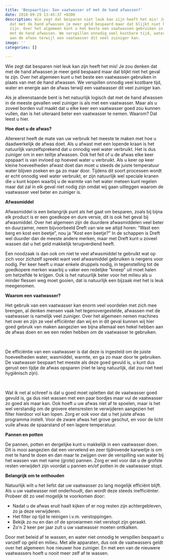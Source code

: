 ```yaml
---
title: 'Bespaartips: Een vaatwasser of met de hand afwassen?'
date: 2018-09-29 13:45:37 +0200
description: Wie zegt dat besparen niet leuk kan zijn heeft het mis! Je zou denken
  dat met de hand afwassen je meer geld bespaard maar dat blijkt niet het geval te
  zijn. Over het algemeen kunt u het beste een vaatwassen gebruiken in plaats van
  met de hand afwassen. We verspillen onnodig veel kostbare tijd, water en energie
  aan de afwas terwijl een vaatwasser dit veel zuiniger kan.
image: ''
categories: []

---
```

Wie zegt dat besparen niet leuk kan zijn heeft het mis! Je zou denken dat met de hand afwassen je meer geld bespaard maar dat blijkt niet het geval te zijn. Over het algemeen kunt u het beste een vaatwassen gebruiken in plaats van met de hand afwassen. We verspillen onnodig veel kostbare tijd, water en energie aan de afwas terwijl een vaatwasser dit veel zuiniger kan.

Als je alleenstaande bent is het natuurlijk logisch dat met de hand afwassen in de meeste gevallen veel zuiniger is als met een vaatwasser. Maar als u zoveel borden vuil maakt dat u elke keer een vaatwasser goed zou kunnen vullen, dan is het uiteraard beter een vaatwasser te nemen. Waarom? Dat leest u hier.

**Hoe doet u de afwas?**

Allereerst heeft de mate van uw verbruik het meeste te maken met hoe u daadwerkelijk de afwas doet. Als u afwast met een lopende kraan is het natuurlijk vanzelfsprekend dat u onnodig veel water verbruikt. Het is dus zuiniger om in een teiltje afwassen. Ook het feit of u de afwas elke keer opspaart is van invloed op hoeveel water u verbruikt. Als u keer op keer kleine hoeveelheden afwast doet dan moet u steeds de juiste temperatuur water blijven zoeken en ga zo maar door. Tijdens dit soort processen wordt er echt onnodig veel water verbruikt, er zijn natuurlijk wel speciale kranen die u kunt kopen waarbij u de warmte van het water meteen kunt regelen maar dat zal in elk geval niet nodig zijn omdat wij gaan uitleggen waarom de vaatwasser veel beter en zuiniger is. 

**Afwasmiddel**

Afwasmiddel is een belangrijk punt als het gaat om besparen, zoals bij bijna elk product is er een goedkope en dure versie, dit is ook het geval bij afwasmiddel. Over het algemeen zijn de duurdere afwasmiddelen veel beter en duurzamer, neem bijvoorbeeld Dreft van wie we altijd horen: “Wast een berg en kost een beetje”, nou ja “Kost een beetje?” In de schappen is Dreft wel duurder dan de meeste andere merken, maar met Dreft kunt u zoveel wassen dat u het geld makkelijk terugverdiend heeft. 

Een noodzaak is dan ook om niet te veel afwasmiddel te gebruikt wat op zich voor zichzelf spreekt want veel afwasmiddel gebruiken is nergens voor nodig. Per keer heeft u maar enkele druppels nodig, in tegenstelling tot de goedkopere merken waarbij u vaker een redelijke “kneep” uit moet halen om hetzelfde te krijgen. Ook is het natuurlijk beter voor het milieu als u minder flessen weg moet gooien, dat is natuurlijk een bijzaak met het is leuk meegenomen.

**Waarom een vaatwasser?**

Het gebruik van een vaatwasser kan enorm veel voordelen met zich mee brengen, al denken mensen vaak het tegenovergestelde, afwassen met de vaatwasser is namelijk veel zuiniger. Over het algemeen nemen machines het over en zijn ze veel efficiënter dan wij en in dit geval kunnen wij hier goed gebruik van maken aangezien we bijna allemaal een hekel hebben aan de afwas doen en we een reden hebben om de vaatwasser te gebruiken.

 

De efficiëntie van een vaatwasser is dat deze is ingesteld om de juiste hoeveelheden water, wasmiddel, warmte, en ga zo maar door te gebruiken. De vaatwasser bespaart het meeste als deze goed gevuld is, u kunt dus gerust een tijdje de afwas opsparen (niet te lang natuurlijk, dat zou niet heel hygiënisch zijn). 

 

Wat ik net al schreef is dat u goed moet opletten dat de vaatwasser goed gevuld is, ga dus niet wassen met een paar bordjes maar vul de vaatwasser zo goed als maar kan. Ook hoeft u uw afwas niet af te spoelen, maar is het wel verstandig om de grovere etensresten te verwijderen aangezien het filter hierdoor vol kan lopen. Zorg er ook voor dat u het juiste afwas programma instelt. Voor de zware afwas het grove geschut, en voor de licht vuile afwas de spaarstand of een lagere temperatuur.

**Pannen en potten**

De pannen, potten en dergelijke kunt u makkelijk in een vaatwasser doen. Dit is mooi aangezien dat een vervelend en zeer tijdrovende karweitje is om met te hand te doen en dan maar te zwijgen over de verspilling van water bij het wassen van met name (grote) pannen. Zorg er wel voor dat u de grofste resten verwijdert zijn voordat u pannen en/of potten in de vaatwasser stopt.

**Belangrijk om te onthouden**

Natuurlijk wilt u het liefst dat uw vaatwasser zo lang mogelijk efficiënt blijft. Als u uw vaatwasser niet onderhoudt, dan wordt deze steeds inefficiënter. Probeer dit zo veel mogelijk te voorkomen door:

* Nadat u de afwas eruit haalt kijken of er nog resten zijn achtergebleven, zo ja deze verwijderen. 
* Het filter op tijd te reinigen i.v.m. verstoppingen. 
* Bekijk zo nu en dan of de sproeiarmen niet verstopt zijn geraakt. 
* Zo'n 2 keer per jaar zult u uw vaatwasser moeten ontkalken. 

Door met beleid af te wassen, en water niet onnodig te verspillen bespaart u vanzelf op geld en milieu. Met alle apparaten, dus ook de vaatwassers geldt over het algemeen: hoe nieuwer hoe zuiniger. En met een van de nieuwere vaatwassers hoeft u nooit meer zelf af te wassen.  
   
     